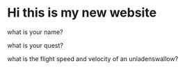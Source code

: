 # Hi this is my new website

what is your name? 

what is your quest? 

what is the flight speed and velocity of an unladenswallow?
